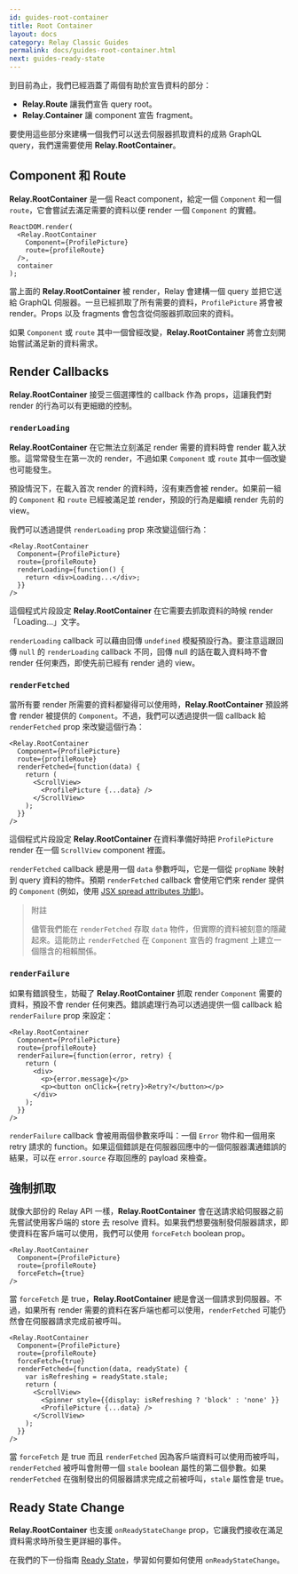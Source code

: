 ```yaml
---
id: guides-root-container
title: Root Container
layout: docs
category: Relay Classic Guides
permalink: docs/guides-root-container.html
next: guides-ready-state
---
```


到目前為止，我們已經涵蓋了兩個有助於宣告資料的部分：

 - **Relay.Route** 讓我們宣告 query root。
 - **Relay.Container** 讓 component 宣告 fragment。

要使用這些部分來建構一個我們可以送去伺服器抓取資料的成熟 GraphQL query，我們還需要使用 **Relay.RootContainer**。

## Component 和 Route

**Relay.RootContainer** 是一個 React component，給定一個 `Component` 和一個 `route`，它會嘗試去滿足需要的資料以便 render 一個 `Component` 的實體。

```
ReactDOM.render(
  <Relay.RootContainer
    Component={ProfilePicture}
    route={profileRoute}
  />,
  container
);
```

當上面的 **Relay.RootContainer** 被 render，Relay 會建構一個 query 並把它送給 GraphQL 伺服器。一旦已經抓取了所有需要的資料，`ProfilePicture` 將會被 render。Props 以及 fragments 會包含從伺服器抓取回來的資料。

如果 `Component` 或 `route` 其中一個曾經改變，**Relay.RootContainer** 將會立刻開始嘗試滿足新的資料需求。

## Render Callbacks

**Relay.RootContainer** 接受三個選擇性的 callback 作為 props，這讓我們對 render 的行為可以有更細緻的控制。

### `renderLoading`

**Relay.RootContainer** 在它無法立刻滿足 render 需要的資料時會 render 載入狀態。這常常發生在第一次的 render，不過如果 `Component` 或 `route` 其中一個改變也可能發生。

預設情況下，在載入首次 render 的資料時，沒有東西會被 render。如果前一組的 `Component` 和 `route` 已經被滿足並 render，預設的行為是繼續 render 先前的 view。

我們可以透過提供 `renderLoading` prop 來改變這個行為：

```{4-6}
<Relay.RootContainer
  Component={ProfilePicture}
  route={profileRoute}
  renderLoading={function() {
    return <div>Loading...</div>;
  }}
/>
```

這個程式片段設定 **Relay.RootContainer** 在它需要去抓取資料的時候 render「Loading...」文字。

`renderLoading` callback 可以藉由回傳 `undefined` 模擬預設行為。要注意這跟回傳 `null` 的 `renderLoading` callback 不同，回傳 null 的話在載入資料時不會 render 任何東西，即使先前已經有 render 過的 view。

### `renderFetched`

當所有要 render 所需要的資料都變得可以使用時，**Relay.RootContainer** 預設將會 render 被提供的 `Component`。不過，我們可以透過提供一個 callback 給 `renderFetched` prop 來改變這個行為：

```{4-10}
<Relay.RootContainer
  Component={ProfilePicture}
  route={profileRoute}
  renderFetched={function(data) {
    return (
      <ScrollView>
        <ProfilePicture {...data} />
      </ScrollView>
    );
  }}
/>
```

這個程式片段設定 **Relay.RootContainer** 在資料準備好時把 `ProfilePicture` render 在一個 `ScrollView` component 裡面。

`renderFetched` callback 總是用一個 `data` 參數呼叫，它是一個從 `propName` 映射到 query 資料的物件。預期 `renderFetched` callback 會使用它們來 render 提供的 `Component` (例如，使用 [JSX spread attributes 功能](https://facebook.github.io/react/docs/jsx-spread.html))。

> 附註
>
> 儘管我們能在 `renderFetched` 存取 `data` 物件，但實際的資料被刻意的隱藏起來。這能防止 `renderFetched` 在 `Component` 宣告的 fragment 上建立一個隱含的相賴關係。

### `renderFailure`

如果有錯誤發生，妨礙了 **Relay.RootContainer** 抓取 render `Component` 需要的資料，預設不會 render 任何東西。錯誤處理行為可以透過提供一個 callback 給 `renderFailure` prop 來設定：

```{4-11}
<Relay.RootContainer
  Component={ProfilePicture}
  route={profileRoute}
  renderFailure={function(error, retry) {
    return (
      <div>
        <p>{error.message}</p>
        <p><button onClick={retry}>Retry?</button></p>
      </div>
    );
  }}
/>
```

`renderFailure` callback 會被用兩個參數來呼叫：一個 `Error` 物件和一個用來 retry 請求的 function。如果這個錯誤是在伺服器回應中的一個伺服器溝通錯誤的結果，可以在 `error.source` 存取回應的 payload 來檢查。

## 強制抓取

就像大部份的 Relay API 一樣，**Relay.RootContainer** 會在送請求給伺服器之前先嘗試使用客戶端的 store 去 resolve 資料。如果我們想要強制發伺服器請求，即使資料在客戶端可以使用，我們可以使用 `forceFetch` boolean prop。

```{4}
<Relay.RootContainer
  Component={ProfilePicture}
  route={profileRoute}
  forceFetch={true}
/>
```

當 `forceFetch` 是 true，**Relay.RootContainer** 總是會送一個請求到伺服器。不過，如果所有 render 需要的資料在客戶端也都可以使用，`renderFetched` 可能仍然會在伺服器請求完成前被呼叫。

```{5-6,9}
<Relay.RootContainer
  Component={ProfilePicture}
  route={profileRoute}
  forceFetch={true}
  renderFetched={function(data, readyState) {
    var isRefreshing = readyState.stale;
    return (
      <ScrollView>
        <Spinner style={{display: isRefreshing ? 'block' : 'none' }}
        <ProfilePicture {...data} />
      </ScrollView>
    );
  }}
/>
```

當 `forceFetch` 是 true 而且 `renderFetched` 因為客戶端資料可以使用而被呼叫，`renderFetched` 被呼叫會附帶一個 `stale` boolean 屬性的第二個參數。如果 `renderFetched` 在強制發出的伺服器請求完成之前被呼叫，`stale` 屬性會是 true。

## Ready State Change

**Relay.RootContainer** 也支援 `onReadyStateChange` prop，它讓我們接收在滿足資料需求時所發生更詳細的事件。

在我們的下一份指南 [Ready State](guides-ready-state.html)，學習如何要如何使用 `onReadyStateChange`。

